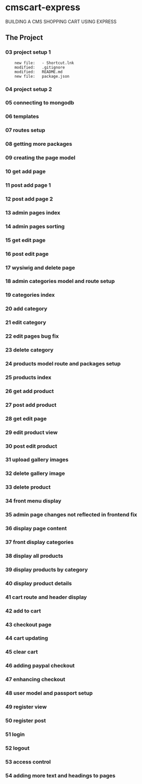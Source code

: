 # cmscart-express

BUILDING A CMS SHOPPING CART USING EXPRESS

## The Project

### 03 project setup 1

        new file:   - Shortcut.lnk
        modified:   .gitignore
        modified:   README.md
        new file:   package.json

### 04 project setup 2

### 05 connecting to mongodb

### 06 templates

### 07 routes setup

### 08 getting more packages

### 09 creating the page model

### 10 get add page

### 11 post add page 1

### 12 post add page 2

### 13 admin pages index

### 14 admin pages sorting

### 15 get edit page

### 16 post edit page

### 17 wysiwig and delete page

### 18 admin categories model and route setup

### 19 categories index

### 20 add category

### 21 edit category

### 22 edit pages bug fix

### 23 delete category

### 24 products model route and packages setup

### 25 products index

### 26 get add product

### 27 post add product

### 28 get edit page

### 29 edit product view

### 30 post edit product

### 31 upload gallery images

### 32 delete gallery image

### 33 delete product

### 34 front menu display

### 35 admin page changes not reflected in frontend fix

### 36 display page content

### 37 front display categories

### 38 display all products

### 39 display products by category

### 40 display product details

### 41 cart route and header display

### 42 add to cart

### 43 checkout page

### 44 cart updating

### 45 clear cart

### 46 adding paypal checkout

### 47 enhancing checkout

### 48 user model and passport setup

### 49 register view

### 50 register post

### 51 login

### 52 logout

### 53 access control

### 54 adding more text and headings to pages
